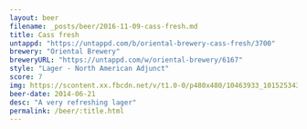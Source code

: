 ```yaml
---
layout: beer
filename: _posts/beer/2016-11-09-cass-fresh.md
title: Cass fresh
untappd: "https://untappd.com/b/oriental-brewery-cass-fresh/3700"
brewery: "Oriental Brewery"
breweryURL: "https://untappd.com/w/oriental-brewery/6167"
style: "Lager - North American Adjunct"
score: 7
img: https://scontent.xx.fbcdn.net/v/t1.0-0/p480x480/10463933_10152534306048745_557216881289649027_n.jpg?oh=6d11c5156fb2450a5341a682f891b21f&oe=591D38AC
beer-date: 2014-06-21
desc: "A very refreshing lager"
permalink: /beer/:title.html
---
```

